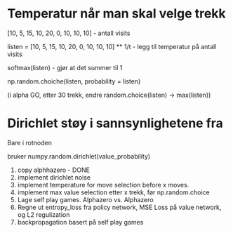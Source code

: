 
# Temperatur når man skal velge trekk

[10, 5, 15, 10, 20, 0, 10, 10, 10] - antall visits

listen = [10, 5, 15, 10, 20, 0, 10, 10, 10] ** 1/t - legg til temperatur på antall visits 

softmax(listen) - gjør at det summer til 1

np.random.choiche(listen, probability = listen)

(i alpha GO, etter 30 trekk, endre random.choice(listen) -> max(listen))

# Dirichlet støy i sannsynlighetene fra

Bare i rotnoden

bruker numpy.random.dirichlet(value_probability)

1. copy alphhazero - DONE
2. implement dirichlet noise
3. implement temperature for move selection before x moves.
4. implement max value selection etter x trekk, før np.random.choice 
5. Lage self play games. Alphazero vs. Alphazero
6. Regne ut entropy_loss fra policy network, MSE Loss på value network, og L2 regulization 
7. backpropagation basert på self play games
